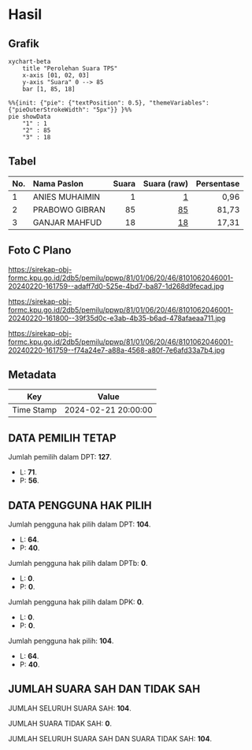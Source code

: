 # Hasil

## Grafik

```mermaid
xychart-beta
    title "Perolehan Suara TPS"
    x-axis [01, 02, 03]
    y-axis "Suara" 0 --> 85
    bar [1, 85, 18]
```

```mermaid
%%{init: {"pie": {"textPosition": 0.5}, "themeVariables": {"pieOuterStrokeWidth": "5px"}} }%%
pie showData
    "1" : 1
    "2" : 85
    "3" : 18
```

## Tabel

| No. | Nama Paslon    | Suara | Suara (raw) | Persentase |
|:--- |:-------------- | -----:| -----------:| ----------:|
| 1   | ANIES MUHAIMIN | 1     | [1][p-1]    | 0,96       |
| 2   | PRABOWO GIBRAN | 85    | [85][p-2]   | 81,73      |
| 3   | GANJAR MAHFUD  | 18    | [18][p-3]   | 17,31      |


[p-1]: https://github.com/gigit-pemilu/pemilu-2024-81-maluku/blob/main/pilpres/hitung-suara/sub/81-maluku/sub/01-maluku-tengah/sub/06-seram-utara/sub/2046-maraina/sub/001-tps/sub/paslon-1.txt
[p-2]: https://github.com/gigit-pemilu/pemilu-2024-81-maluku/blob/main/pilpres/hitung-suara/sub/81-maluku/sub/01-maluku-tengah/sub/06-seram-utara/sub/2046-maraina/sub/001-tps/sub/paslon-2.txt
[p-3]: https://github.com/gigit-pemilu/pemilu-2024-81-maluku/blob/main/pilpres/hitung-suara/sub/81-maluku/sub/01-maluku-tengah/sub/06-seram-utara/sub/2046-maraina/sub/001-tps/sub/paslon-3.txt

## Foto C Plano

https://sirekap-obj-formc.kpu.go.id/2db5/pemilu/ppwp/81/01/06/20/46/8101062046001-20240220-161759--adaff7d0-525e-4bd7-ba87-1d268d9fecad.jpg

https://sirekap-obj-formc.kpu.go.id/2db5/pemilu/ppwp/81/01/06/20/46/8101062046001-20240220-161800--39f35d0c-e3ab-4b35-b6ad-478afaeaa711.jpg

https://sirekap-obj-formc.kpu.go.id/2db5/pemilu/ppwp/81/01/06/20/46/8101062046001-20240220-161759--f74a24e7-a88a-4568-a80f-7e6afd33a7b4.jpg


## Metadata

| Key        | Value               |
| ---------- | ------------------- |
| Time Stamp | 2024-02-21 20:00:00 |


## DATA PEMILIH TETAP

Jumlah pemilih dalam DPT: **127**.
 * L: **71**.
 * P: **56**.

## DATA PENGGUNA HAK PILIH

Jumlah pengguna hak pilih dalam DPT: **104**.
 * L: **64**.
 * P: **40**.

Jumlah pengguna hak pilih dalam DPTb: **0**.
 * L: **0**.
 * P: **0**.

Jumlah pengguna hak pilih dalam DPK: **0**.
 * L: **0**.
 * P: **0**.

Jumlah pengguna hak pilih: **104**.
 * L: **64**.
 * P: **40**.

## JUMLAH SUARA SAH DAN TIDAK SAH

JUMLAH SELURUH SUARA SAH: **104**.

JUMLAH SUARA TIDAK SAH: **0**.

JUMLAH SELURUH SUARA SAH DAN SUARA TIDAK SAH: **104**.


